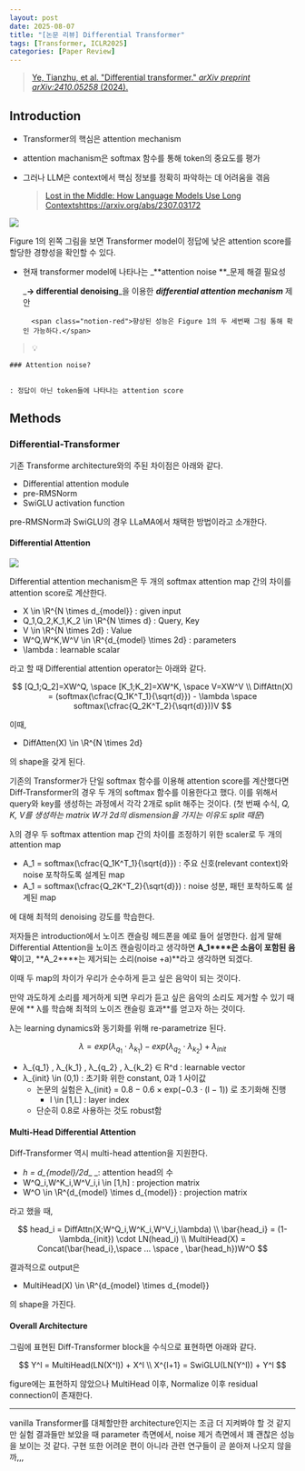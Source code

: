 ```yaml
---
layout: post
date: 2025-08-07
title: "[논문 리뷰] Differential Transformer"
tags: [Transformer, ICLR2025]
categories: [Paper Review]
---
```


> [Ye, Tianzhu, et al. "Differential transformer." ](https://arxiv.org/abs/2410.05258)[_arXiv preprint arXiv:2410.05258_](https://arxiv.org/abs/2410.05258)[ (2024).](https://arxiv.org/abs/2410.05258)



## Introduction

- Transformer의 핵심은 attention mechanism
- attention machanism은 softmax 함수를 통해 token의 중요도를 평가
- 그러나 LLM은 context에서 핵심 정보를 정확히 파악하는 데 어려움을 겪음

	> [Lost in the Middle: How Language Models Use Long Contextshttps://arxiv.org/abs/2307.03172](https://arxiv.org/abs/2307.03172)


![](https://prod-files-secure.s3.us-west-2.amazonaws.com/542b861c-36a8-4051-84e5-8804b6728dba/9083ea56-691a-4752-ae26-47f403431ac8/image.png?X-Amz-Algorithm=AWS4-HMAC-SHA256&X-Amz-Content-Sha256=UNSIGNED-PAYLOAD&X-Amz-Credential=ASIAZI2LB466RWNQ2ENC%2F20251008%2Fus-west-2%2Fs3%2Faws4_request&X-Amz-Date=20251008T110114Z&X-Amz-Expires=3600&X-Amz-Security-Token=IQoJb3JpZ2luX2VjECIaCXVzLXdlc3QtMiJHMEUCIHLrlg%2B6G9X1KIjz5LKQkLB5OzflQB0HlNc32GuoSHG7AiEAk2zpt%2Ftgtd9jWZr3NLMvB2f0hnq7PO1QUrQ67CsgzvcqiAQIu%2F%2F%2F%2F%2F%2F%2F%2F%2F%2F%2FARAAGgw2Mzc0MjMxODM4MDUiDPaaVRbRrL7SiBKLjSrcA%2FFcr1iK2o%2Bv%2Bx88ohBRdFw%2B1vJkf8N0f7z6CP9KOxTqPAMzAu8MvCPnHV1pX6ADpUZVjP3aGzySIcTbbANWNCrgy6fZrkVCNaNKnUL1E%2B1SenVIGg5P2%2FrisQeIGFj8mBvNyR%2B29K%2FE10OAU4s6oBtbdwQ2An13Uwwwkkzepkpt%2FSikNBCRcKD5tCP3lMGZGIFBk%2FDQU7aUJh21z39PFP2TTEfb62ePVUZ%2BzLtMqa%2BpQIl95tY01X%2Bx9Vc4awW4%2FhZLTQklbgyHNC2JUMmE8U2VFC%2BUkEXwabBvP8%2Bbl1N93HcY01epywT17cOg1vjKiUApDgBisFj2UePV8HbE2K7X9mC3L1f8RzD4lOOfyyT9qts6ozBy2mj7ATwtyNpSg8WjTP1VRPWG0ZjZyW4moHw6WjEaY0Z476RDKKbEDN3WpLMp%2BAtCeNs0BMlLpwOo%2Fji3OoY8qWiKY0v6TI0AAZYVEFTDlUYEuvnq%2BZ0nzpxVqTTOnEnmCxPemBcd3gCFFBBiPrC2jqKP8lEtD7N67aBK%2FbDYcmAd7GOWzAeP6wjG6PmvOPvILbaDecJJGGruAyd4tzuZTXU2KA%2BKoImRI9oTH9QVLhTaOpdIWeSRzSQzKFDTbdS3GuGU7B3%2FMLDqmMcGOqUBIRnEIvrG1w9z8Um3uXI7Ut1lRqFvcIwaIQOQQa9vIdo5i%2Ff0C4a1SxVcbqGBTAYm9LPnXwxo%2BOXh6cNxVmLl54EBnGoyIqGQ9pheKdxjQfhS5z8UYKJWG790AUpoocceexMa5ItdvbOlpUy4UUI9YOJZeqqhm8LLVxhIniqy5bfzAtuk%2B1aQ%2FmqjCyFWrBAPYOwGlSIbFQUxSr0xgaHYPe29twLk&X-Amz-Signature=f972de48a1e40973b08dea9bd817fb26a3d712ba67d4c30664f99a3a4bc47ed3&X-Amz-SignedHeaders=host&x-amz-checksum-mode=ENABLED&x-id=GetObject)


Figure 1의 왼쪽 그림을 보면 Transformer model이 정답에 낮은 attention score를 할당한 경향성을 확인할 수 있다.

- 현재 transformer model에 나타나는 _**attention noise **_문제 해결 필요성

	_**→ differential denoising**_을 이용한 _**differential attention mechanism**_ 제안


		<span class="notion-red">향상된 성능은 Figure 1의 두 세번째 그림 통해 확인 가능하다.</span>


> 💡 


	### Attention noise?


	: 정답이 아닌 token들에 나타나는 attention score



## Methods



### Differential-Transformer


기존 Transforme architecture와의 주된 차이점은 아래와 같다.

- Differential attention module
- pre-RMSNorm
- SwiGLU activation function

pre-RMSNorm과 SwiGLU의 경우 LLaMA에서 채택한 방법이라고 소개한다.



#### Differential Attention


![](https://prod-files-secure.s3.us-west-2.amazonaws.com/542b861c-36a8-4051-84e5-8804b6728dba/116d70b2-1963-4810-9167-f4c7d8a06e8f/image.png?X-Amz-Algorithm=AWS4-HMAC-SHA256&X-Amz-Content-Sha256=UNSIGNED-PAYLOAD&X-Amz-Credential=ASIAZI2LB466RWNQ2ENC%2F20251008%2Fus-west-2%2Fs3%2Faws4_request&X-Amz-Date=20251008T110114Z&X-Amz-Expires=3600&X-Amz-Security-Token=IQoJb3JpZ2luX2VjECIaCXVzLXdlc3QtMiJHMEUCIHLrlg%2B6G9X1KIjz5LKQkLB5OzflQB0HlNc32GuoSHG7AiEAk2zpt%2Ftgtd9jWZr3NLMvB2f0hnq7PO1QUrQ67CsgzvcqiAQIu%2F%2F%2F%2F%2F%2F%2F%2F%2F%2F%2FARAAGgw2Mzc0MjMxODM4MDUiDPaaVRbRrL7SiBKLjSrcA%2FFcr1iK2o%2Bv%2Bx88ohBRdFw%2B1vJkf8N0f7z6CP9KOxTqPAMzAu8MvCPnHV1pX6ADpUZVjP3aGzySIcTbbANWNCrgy6fZrkVCNaNKnUL1E%2B1SenVIGg5P2%2FrisQeIGFj8mBvNyR%2B29K%2FE10OAU4s6oBtbdwQ2An13Uwwwkkzepkpt%2FSikNBCRcKD5tCP3lMGZGIFBk%2FDQU7aUJh21z39PFP2TTEfb62ePVUZ%2BzLtMqa%2BpQIl95tY01X%2Bx9Vc4awW4%2FhZLTQklbgyHNC2JUMmE8U2VFC%2BUkEXwabBvP8%2Bbl1N93HcY01epywT17cOg1vjKiUApDgBisFj2UePV8HbE2K7X9mC3L1f8RzD4lOOfyyT9qts6ozBy2mj7ATwtyNpSg8WjTP1VRPWG0ZjZyW4moHw6WjEaY0Z476RDKKbEDN3WpLMp%2BAtCeNs0BMlLpwOo%2Fji3OoY8qWiKY0v6TI0AAZYVEFTDlUYEuvnq%2BZ0nzpxVqTTOnEnmCxPemBcd3gCFFBBiPrC2jqKP8lEtD7N67aBK%2FbDYcmAd7GOWzAeP6wjG6PmvOPvILbaDecJJGGruAyd4tzuZTXU2KA%2BKoImRI9oTH9QVLhTaOpdIWeSRzSQzKFDTbdS3GuGU7B3%2FMLDqmMcGOqUBIRnEIvrG1w9z8Um3uXI7Ut1lRqFvcIwaIQOQQa9vIdo5i%2Ff0C4a1SxVcbqGBTAYm9LPnXwxo%2BOXh6cNxVmLl54EBnGoyIqGQ9pheKdxjQfhS5z8UYKJWG790AUpoocceexMa5ItdvbOlpUy4UUI9YOJZeqqhm8LLVxhIniqy5bfzAtuk%2B1aQ%2FmqjCyFWrBAPYOwGlSIbFQUxSr0xgaHYPe29twLk&X-Amz-Signature=4a9e2a7554e93c9146a586e975c4ce0c09d608e26bee9d5da469b9341e7bb1b8&X-Amz-SignedHeaders=host&x-amz-checksum-mode=ENABLED&x-id=GetObject)


Differential attention mechanism은 두 개의 softmax attention map 간의 차이를 attention score로 계산한다.

- X \in \R^{N \times d\_{model}} : given input
- Q\_1,Q\_2,K\_1,K\_2 \in \R^{N \times d} : Query, Key
- V \in \R^{N \times 2d} : Value
- W^Q,W^K,W^V \in \R^{d\_{model} \times 2d} : parameters
- \lambda : learnable scalar

라고 할 때 Differential attention operator는 아래와 같다.


$$
[Q_1;Q_2]=XW^Q, \space [K_1;K_2]=XW^K, \space V=XW^V \\
DiffAttn(X) = (softmax(\cfrac{Q_1K^T_1}{\sqrt{d}}) - \lambda \space softmax(\cfrac{Q_2K^T_2}{\sqrt{d}}))V
$$


이때,

- DiffAtten(X) \in \R^{N \times 2d}

의 shape을 갖게 된다.


기존의 Transformer가 단일 softmax 함수를 이용해 attention score를 계산했다면 Diff-Transformer의 경우 두 개의 softmax 함수를 이용한다고 했다. 이를 위해서 query와 key를 생성하는 과정에서 각각 2개로 split 해주는 것이다. <span class="notion-red">(첫 번째 수식, </span><span class="notion-red">_Q, K, V를 생성하는 matrix W가 2d의 dismension을 가지는 이유도 split 때문_</span><span class="notion-red">)</span>


 λ의 경우 두 softmax attention map 간의 차이를 조정하기 위한 scaler로 두 개의 attention map

- A\_1 = softmax(\cfrac{Q\_1K^T\_1}{\sqrt{d}}) : 주요 신호(relevant context)와 noise 포착하도록 설계된 map
- A\_1 = softmax(\cfrac{Q\_2K^T\_2}{\sqrt{d}}) : noise 성분, 패턴 포착하도록 설계된 map 

에 대해 최적의 denoising 강도를 학습한다.


저자들은 introduction에서 노이즈 캔슬링 헤드폰을 예로 들어 설명한다. 쉽게 말해 Differential Attention을 노이즈 캔슬링이라고 생각하면 **A\_1****은 소음이 포함된 음악**이고, **A\_2****는 제거되는 소리(noise +a)**라고 생각하면 되겠다. 


이때 두 map의 차이가 우리가 순수하게 듣고 싶은 음악이 되는 것이다. 


만약 과도하게 소리를 제거하게 되면 우리가 듣고 싶은 음악의 소리도 제거할 수 있기 때문에 ** λ를 학습해 최적의 노이즈 캔슬링 효과**를 얻고자 하는 것이다.


λ는 learning dynamics와 동기화를 위해 re-parametrize 된다.


$$
\lambda = exp(\lambda_{q_1} \cdot \lambda_{k_1}) - exp(\lambda_{q_2} \cdot \lambda_{k_2}) + \lambda_{init}
$$

- λ\_{q\_1} , λ\_{k\_1} , λ\_{q\_2} , λ\_{k\_2} ∈ R^d : learnable vector
- λ\_{init} \in (0,1) : 초기화 위한 constant, 0과 1 사이값
	- 논문의 실험은 λ\_{init} = 0.8 − 0.6 × exp(−0.3 · (l − 1)) 로 초기화해 진행
		- l \in [1,L] : layer index
	- 단순히 0.8로 사용하는 것도 robust함


#### **Multi-Head Differential Attention**


Diff-Transformer 역시 multi-head attention을 지원한다.

- _h = d\_{model}/2d__ _: attention head의 수
- W^Q\_i,W^K\_i,W^V\_i,i \in [1,h] : projection matrix
- W^O \in \R^{d\_{model} \times d\_{model}} : projection matrix

라고 했을 때,


$$
head_i = DiffAttn(X;W^Q_i,W^K_i,W^V_i,\lambda) \\
\bar{head_i} = (1-\lambda_{init}) \cdot LN(head_i) \\
MultiHead(X) = Concat(\bar{head_i},\space ... \space , \bar{head_h})W^O
$$


결과적으로 output은

- MultiHead(X) \in \R^{d\_{model} \times d\_{model}}

의 shape을 가진다.



#### Overall Architecture


그림에 표현된 Diff-Transformer block을 수식으로 표현하면 아래와 같다.


$$
Y^l = MultiHead(LN(X^l)) + X^l \\
X^{l+1} = SwiGLU(LN(Y^l)) + Y^l
$$


figure에는 표현하지 않았으나 MultiHead 이후, Normalize 이후 residual connection이 존재한다.


---


vanilla Transformer를 대체할만한 architecture인지는 조금 더 지켜봐야 할 것 같지만 실험 결과들만 보았을 때 parameter 측면에서, noise 제거 측면에서 꽤 괜찮은 성능을 보이는 것 같다. 구현 또한 어려운 편이 아니라 관련 연구들이 곧 쏟아져 나오지 않을까,,,

